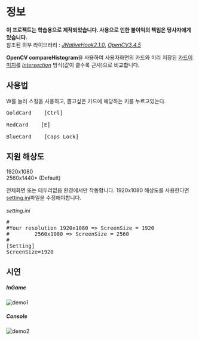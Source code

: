 # 정보
**이 프로젝트는 학습용으로 제작되었습니다. 사용으로 인한 불이익의 책임은 당사자에게 있습니다.**<br>
참조된 외부 라이브러리 :
[_JNativeHook2.1.0_](https://github.com/kwhat/jnativehook),
[_OpenCV3.4.5_](https://github.com/opencv/opencv)

**OpenCV compareHistogram**을 사용하여 사용자화면의 카드와 미리 저장된 [카드이미지](https://github.com/RyuSeonghyun/TF-AutoPicker/tree/master/TwistedFate%20Card%20AutoPicker/img)를
[_Intersection_](https://docs.opencv.org/3.4/d8/dc8/tutorial_histogram_comparison.html) 방식(값이 클수록 근사)으로 비교합니다.

## 사용법
W를 눌러 스킬을 사용하고, 뽑고싶은 카드에 해당하는 키를 누르고있는다.
<pre>
GoldCard    [Ctrl]

RedCard    [E]

BlueCard    [Caps Lock]
</pre>

## 지원 해상도
1920x1080<br>
2560x1440* (Default) 

전체화면 또는 테두리없음 환경에서만 작동합니다.
1920x1080 해상도를 사용한다면 [setting.ini](https://github.com/RyuSeonghyun/TF-AutoPicker/blob/master/TwistedFate%20Card%20AutoPicker/setting.ini)파일을 수정해야합니다.
<br><br>
_setting.ini_
<pre>
#
#Your resolution 1920x1080 => ScreenSize = 1920
#		 2560x1080 => ScreenSize = 2560
#
[Setting]
ScreenSize=1920
</pre>
## 시연
##### InGame
![demo1](https://github.com/RyuSeonghyun/TF-AutoPicker/blob/master/demo_gif/ingame.gif)
##### Console
![demo2](https://github.com/RyuSeonghyun/TF-AutoPicker/blob/master/demo_gif/console.gif)
